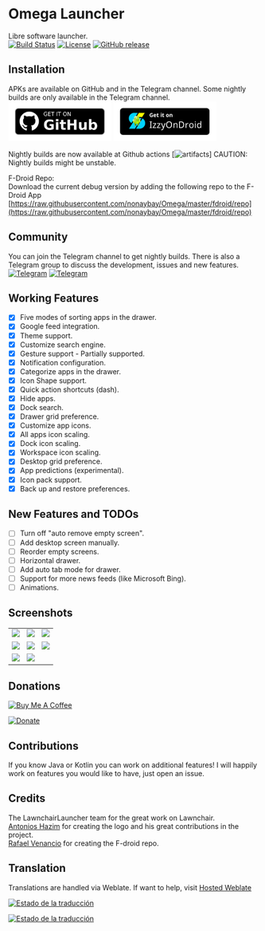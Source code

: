 # Omega Launcher
Libre software launcher. <br/>
[![Build Status](https://img.shields.io/github/workflow/status/otakuhqz/Omega/Omega%20CI?event=push&logo=github&style=for-the-badge)](https://github.com/otakuhqz/Omega/actions?query=workflow%3A%22Omega+CI%22+event%3Apush)
[![License](https://img.shields.io/badge/License-GPL%20v3-blue.svg?style=for-the-badge)](https://github.com/otakuhqz/Omega/blob/main/LICENSE)
[![GitHub release](https://img.shields.io/github/release/otakuhqz/Omega.svg?style=for-the-badge)](https://github.com/otakuhqz/Omega/releases)

## Installation
APKs are available on GitHub and in the Telegram channel. Some nightly builds
are only available in the Telegram channel.<br/>
[<img src="badge_github.png" alt="Get it on GitHub" height="80">](https://github.com/otakuhqz/omega/releases)
[<img src="badge_izzy.png" alt="Get it on IzzyOnDroid" height="80">](https://apt.izzysoft.de/fdroid/index/apk/com.saggitt.omega)

Nightly builds are now available at Github actions [![artifacts](https://github.com/otakuhqz/Omega/actions)]
CAUTION: Nightly builds might be unstable.

F-Droid Repo:<br>
Download the current debug version by adding the following repo to the F-Droid App
[https://raw.githubusercontent.com/nonaybay/Omega/master/fdroid/repo](https://raw.githubusercontent.com/nonaybay/Omega/master/fdroid/repo)
## Community
You can join the Telegram channel to get nightly builds. There is also a Telegram group
to discuss the development, issues and new features.<br/>
[![Telegram](https://img.shields.io/badge/Telegram-channel-blue.svg?style=for-the-badge)](https://t.me/omegalauncher)
[![Telegram](https://img.shields.io/badge/Telegram-group-blue.svg?style=for-the-badge)](https://t.me/joinchat/RajJ6353J0XslUHt)

##  Working Features
-   [X] Five modes of sorting apps in the drawer.
-   [X] Google feed integration.
-   [X] Theme support.
-   [X] Customize search engine.
-   [X] Gesture support
        - Partially supported.
-   [X] Notification configuration.
-   [X] Categorize apps in the drawer.
-   [X] Icon Shape support.
-   [X] Quick action shortcuts (dash).
-   [X] Hide apps.
-   [X] Dock search.
-   [X] Drawer grid preference.
-   [X] Customize app icons.
-   [X] All apps icon scaling.
-   [X] Dock icon scaling.
-   [X] Workspace icon scaling.
-   [X] Desktop grid preference.
-   [X] App predictions (experimental).
-   [X] Icon pack support.
-   [X] Back up and restore preferences.

##  New Features and TODOs
-   [ ] Turn off "auto remove empty screen".
-   [ ] Add desktop screen manually.
-   [ ] Reorder empty screens.
-   [ ] Horizontal drawer.
-   [ ] Add auto tab mode for drawer.
-   [ ] Support for more news feeds (like Microsoft Bing).
-   [ ] Animations.

##  Screenshots
<table>
    <tr>
        <td><img src="https://github.com/otakuhqz/omega/blob/master/snapshots/omega1.jpg" width="256" />
        </td>
        <td><img src="https://github.com/otakuhqz/omega/blob/master/snapshots/omega2.jpg" width="256" />
        </td>
        <td><img src="https://github.com/otakuhqz/omega/blob/master/snapshots/omega3.jpg" width="256" />
        </td>
    </tr>
        <tr>
        <td><img src="https://github.com/otakuhqz/omega/blob/master/snapshots/omega4.jpg" width="256" />
        </td>
        <td><img src="https://github.com/otakuhqz/omega/blob/master/snapshots/omega5.jpg" width="256" />
        </td>
        <td><img src="https://github.com/otakuhqz/omega/blob/master/snapshots/omega6.jpg" width="256" />
        </td>
    </tr>
     <tr>
        <td><img src="https://github.com/otakuhqz/omega/blob/master/snapshots/omega7.jpg" width="256" />
        </td>
        <td><img src="https://github.com/otakuhqz/omega/blob/master/snapshots/omega8.jpg" width="256" />
        </td>
        <td>
        </td>
    </tr>
</table>

## Donations <br/>
<a href="https://www.buymeacoffee.com/2ulp4f5" target="_blank">
    <img src="https://cdn.buymeacoffee.com/buttons/v2/default-blue.png"
    alt="Buy Me A Coffee" width="150" >
</a><br/>

[![Donate](https://img.shields.io/badge/Paypal-Donate-blue?style=for-the-badge&logo=paypal)](https://www.paypal.com/paypalme/saulhenriquez)

## Contributions
If you know Java or Kotlin you can work on additional features!
I will happily work on features you would like to have, just open an issue.

## Credits
The LawnchairLauncher team for the great work on Lawnchair.<br>
[Antonios Hazim](https://github.com/machiav3lli) for creating the logo and his great contributions in the project.<br>
[Rafael Venancio](https://github.com/rafaelvenancio98) for creating the F-droid repo.

## Translation
Translations are handled via Weblate. If want to help, visit [Hosted Weblate](https://hosted.weblate.org/projects/omegalauncher/)

[![Estado de la traducción](https://hosted.weblate.org/widgets/omegalauncher/-/287x66-white.png)](https://hosted.weblate.org/engage/omegalauncher/)

[![Estado de la traducción](https://hosted.weblate.org/widgets/omegalauncher/-/multi-red.svg)](https://hosted.weblate.org/engage/omegalauncher/)